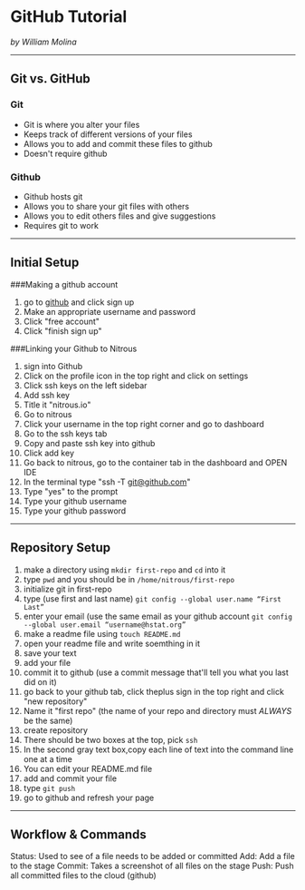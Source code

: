 # GitHub Tutorial

_by William Molina_

---
## Git vs. GitHub
  ### Git
  * Git is where you alter your files
  * Keeps track of different versions of your files
  * Allows you to add and commit these files to github
  * Doesn't require github
  
### Github
  * Github hosts git
  * Allows you to share your git files with others 
  * Allows you to edit others files and give suggestions
  * Requires git to work


---
## Initial Setup
###Making a github account
1. go to [github](https://www.github.com) and click sign up
2. Make an appropriate username and password
3. Click "free account"
4. Click "finish sign up"

###Linking your Github to Nitrous 
1. sign into Github
2. Click on the profile icon in the top right and click on settings
3. Click ssh keys on the left sidebar
4. Add ssh key
5. Title it "nitrous.io"
6. Go to nitrous
7. Click your username in the top right corner and go to dashboard
8. Go to the ssh keys tab
9. Copy and paste ssh key into github
10. Click add key
11. Go back to nitrous, go to the container tab in the dashboard and OPEN IDE
12. In the terminal type "ssh -T git@github.com"
13. Type "yes" to the prompt
14. Type your github username
15. Type your github password   



---
## Repository Setup
1. make a directory using ```mkdir first-repo``` and ```cd``` into it
2. type ```pwd``` and you should be in ```/home/nitrous/first-repo```
3. initialize git in first-repo
4. type (use first and last name) ```git config --global user.name “First Last”```
5. enter your email (use the same email as your github account ```git config --global user.email “username@hstat.org”```
6. make a readme file using ```touch README.md```
7. open your readme file and write soemthing in it
8. save your text
9. add your file
10. commit it to github (use a commit message that'll tell you what you last did on it)
11. go back to your github tab, click theplus sign in the top right and click "new repository"
12. Name it "first repo" (the name of your repo and directory must *ALWAYS* be the same)
13. create repository
14. There should be two boxes at the top, pick ```ssh```
15. In the second gray text box,copy each line of text into the command line one at a time
16. You can edit your README.md file
17. add and commit your file
18. type ```git push``` 
19. go to github and refresh your page




---
## Workflow & Commands
Status: Used to see of a file needs to be added or committed
Add: Add a file to the stage
Commit: Takes a screenshot of all files on the stage 
Push: Push all committed files to the cloud (github)  
